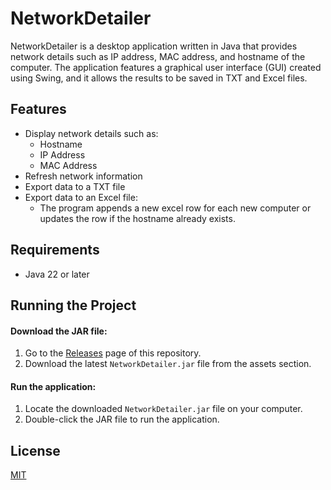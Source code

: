 # NetworkDetailer

NetworkDetailer is a desktop application written in Java that provides network details such as IP address, MAC address, and hostname of the computer. The application features a graphical user interface (GUI) created using Swing, and it allows the results to be saved in TXT and Excel files.

## Features
- Display network details such as:
  - Hostname
  - IP Address
  - MAC Address
- Refresh network information
- Export data to a TXT file
- Export data to an Excel file:
  - The program appends a new excel row for each new computer or updates the row if the hostname already exists.

## Requirements
- Java 22 or later

## Running the Project

#### Download the JAR file:

1. Go to the [Releases](https://github.com/KacperTetela/NetworkDetailer/releases/tag/v1.0) page of this repository.
2. Download the latest `NetworkDetailer.jar` file from the assets section.

#### Run the application:

1. Locate the downloaded `NetworkDetailer.jar` file on your computer.
2. Double-click the JAR file to run the application.

## License

[MIT](https://choosealicense.com/licenses/mit/)
